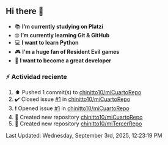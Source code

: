 ## Hi there 👋


- :books: **I’m currently studying on Platzi**
- :nerd_face: **I’m currently learning Git & GitHub**
- 💻 **I want to learn Python**
- :video_game: **I'm a huge fan of Resident Evil games**
- 🤞 **I want to become a great developer**

### :zap: Actividad reciente
<!--RECENT_ACTIVITY:start-->
1. ⬆️ Pushed 1 commit(s) to [chinitto10/miCuartoRepo](https://github.com/chinitto10/miCuartoRepo)<br>
2. ✔️ Closed issue [#1](https://github.com/chinitto10/miCuartoRepo/issues/1) in [chinitto10/miCuartoRepo](https://github.com/chinitto10/miCuartoRepo)<br>
3. ❗️ Opened issue [#1](https://github.com/chinitto10/miCuartoRepo/issues/1) in [chinitto10/miCuartoRepo](https://github.com/chinitto10/miCuartoRepo)<br>
4. 📔 Created new repository [chinitto10/miCuartoRepo](https://github.com/chinitto10/miCuartoRepo)<br>
5. 📔 Created new repository [chinitto10/miTercerRepo](https://github.com/chinitto10/miTercerRepo)<br>
<!--RECENT_ACTIVITY:end-->
<!--RECENT_ACTIVITY:last_update-->
Last Updated: Wednesday, September 3rd, 2025, 12:23:19 PM
<!--RECENT_ACTIVITY:last_update_end-->

